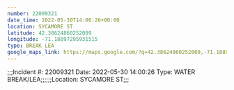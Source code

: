 ```yaml
---
number: 22009321
date_time: 2022-05-30T14:00:26+00:00
location: SYCAMORE ST
latitude: 42.38624860252009
longitude: -71.18897295931515
type: BREAK LEA
google_maps_link: https://maps.google.com/?q=42.38624860252009,-71.18897295931515
---
```


;;;Incident #: 22009321   Date: 2022-05-30 14:00:26   Type: WATER BREAK/LEA;;;;;;Location: SYCAMORE ST;;;
